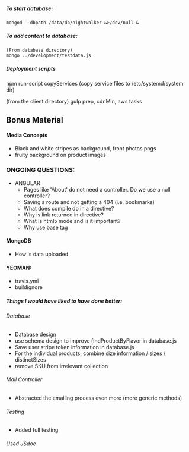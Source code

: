 ##### To start database:
    mongod --dbpath /data/db/nightwalker &>/dev/null &

##### To add content to database:
    (From database directory)
    mongo ../development/testdata.js

##### Deployment scripts
npm run-script copyServices
    (copy service files to /etc/systemd/system dir)
    
(from the client directory) gulp 
    prep, cdnMin, aws tasks



## Bonus Material
#### Media Concepts
  - Black and white stripes as background, front photos pngs
  - fruity background on product images

### ONGOING QUESTIONS:
- ANGULAR
  - Pages like 'About' do not need a controller. Do we use a null controller?
  - Saving a route and not getting a 404 (i.e. bookmarks)
  - What does compile do in a directive?
  - Why is link returned in directive?
  - What is html5 mode and is it important?
  - Why use base tag
  
#### MongoDB
  -  How is data uploaded
  
#### YEOMAN:
  -  travis.yml
  -  buildignore
    
##### Things I would have liked to have done better:
###### Database
  - Database design
  - use schema design to improve findProductByFlavor in database.js
  - Save user stripe token information in database.js
  - For the individual products, combine size information / sizes / distinctSizes
  - remove SKU from irrelevant collection

###### Mail Controller
  - Abstracted the emailing process even more (more generic methods)

###### Testing
  - Added full testing

###### Used JSdoc
